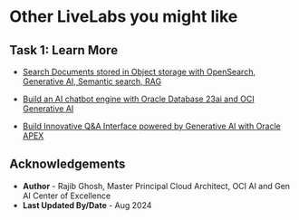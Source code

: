# Other LiveLabs you might like

## Task 1: Learn More

- [Search Documents stored in Object storage with OpenSearch, Generative AI, Semantic search, RAG](https://apexapps.oracle.com/pls/apex/r/dbpm/livelabs/view-workshop?wid=3762)

- [Build an AI chatbot engine with Oracle Database 23ai and OCI Generative AI](https://apexapps.oracle.com/pls/apex/r/dbpm/livelabs/view-workshop?wid=3939)

- [Build Innovative Q&A Interface powered by Generative AI with Oracle APEX](https://apexapps.oracle.com/pls/apex/r/dbpm/livelabs/view-workshop?wid=3947)

## Acknowledgements

* **Author** - Rajib Ghosh, Master Principal Cloud Architect, OCI AI and Gen AI Center of Excellence
* **Last Updated By/Date** - Aug 2024
